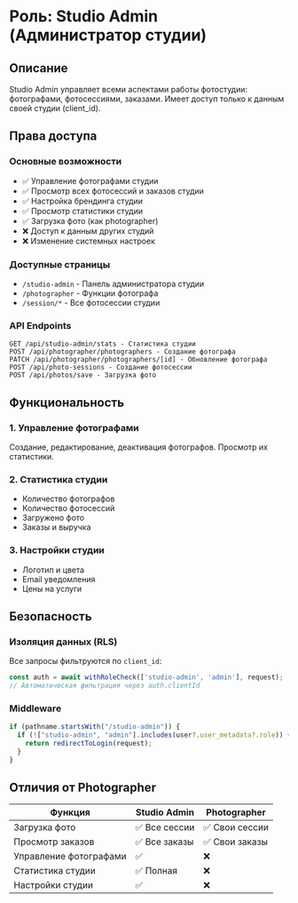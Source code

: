 # Роль: Studio Admin (Администратор студии)

## Описание
Studio Admin управляет всеми аспектами работы фотостудии: фотографами, фотосессиями, заказами. Имеет доступ только к данным своей студии (client_id).

## Права доступа

### Основные возможности
- ✅ Управление фотографами студии
- ✅ Просмотр всех фотосессий и заказов студии
- ✅ Настройка брендинга студии
- ✅ Просмотр статистики студии
- ✅ Загрузка фото (как photographer)
- ❌ Доступ к данным других студий
- ❌ Изменение системных настроек

### Доступные страницы
- `/studio-admin` - Панель администратора студии
- `/photographer` - Функции фотографа
- `/session/*` - Все фотосессии студии

### API Endpoints
```
GET /api/studio-admin/stats - Статистика студии
POST /api/photographer/photographers - Создание фотографа
PATCH /api/photographer/photographers/[id] - Обновление фотографа
POST /api/photo-sessions - Создание фотосессии
POST /api/photos/save - Загрузка фото
```

## Функциональность

### 1. Управление фотографами
Создание, редактирование, деактивация фотографов. Просмотр их статистики.

### 2. Статистика студии
- Количество фотографов
- Количество фотосессий
- Загружено фото
- Заказы и выручка

### 3. Настройки студии
- Логотип и цвета
- Email уведомления
- Цены на услуги

## Безопасность

### Изоляция данных (RLS)
Все запросы фильтруются по `client_id`:

```typescript
const auth = await withRoleCheck(['studio-admin', 'admin'], request);
// Автоматическая фильтрация через auth.clientId
```

### Middleware
```typescript
if (pathname.startsWith("/studio-admin")) {
  if (!["studio-admin", "admin"].includes(user?.user_metadata?.role)) {
    return redirectToLogin(request);
  }
}
```

## Отличия от Photographer

| Функция | Studio Admin | Photographer |
|---------|-------------|--------------|
| Загрузка фото | ✅ Все сессии | ✅ Свои сессии |
| Просмотр заказов | ✅ Все заказы | ✅ Свои заказы |
| Управление фотографами | ✅ | ❌ |
| Статистика студии | ✅ Полная | ❌ |
| Настройки студии | ✅ | ❌ |